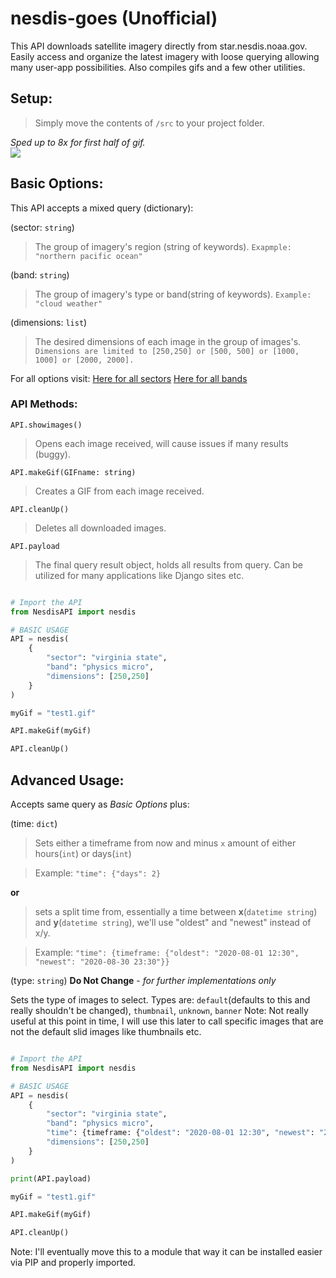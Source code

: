 # nesdis-goes (Unofficial)
This API downloads satellite imagery directly from star.nesdis.noaa.gov.
Easily access and organize the latest imagery with loose querying allowing 
many user-app possibilities. 
Also compiles gifs and a few other utilities.


## Setup:
> Simply move the contents of `/src` to your project folder.

*Sped up to 8x for first half of gif.*
<br/>
![](https://raw.githubusercontent.com/hostinfodev/nesdis-goes/master/ezgif-1-41d268808025.gif)


## Basic Options:
This API accepts a mixed query (dictionary):

(sector: `string`)
> The group of imagery's region (string of keywords).
``Exapmple: "northern pacific ocean"``

(band: `string`)
> The group of imagery's type or band(string of keywords).
``Example: "cloud weather"``

(dimensions: `list`)
> The desired dimensions of each image in the group of images's.
``Dimensions are limited to [250,250] or [500, 500] or [1000, 1000] or [2000, 2000].``

For all options visit:
[Here for all sectors](https://www.star.nesdis.noaa.gov/goes/index.php)
[Here for all bands](https://www.star.nesdis.noaa.gov/goes/conus.php?sat=G17)

### API Methods:
`API.showimages()`
<br/>
> Opens each image received, will cause issues if many results (buggy).

`API.makeGif(GIFname: string)`
<br/>
> Creates a GIF from each image received.

`API.cleanUp()`
<br/>
> Deletes all downloaded images.

`API.payload`
<br/>
> The final query result object, holds all results from query.
Can be utilized for many applications like Django sites etc.


```python

# Import the API
from NesdisAPI import nesdis

# BASIC USAGE
API = nesdis(
    {
        "sector": "virginia state",
        "band": "physics micro",
        "dimensions": [250,250]
    }
)

myGif = "test1.gif"

API.makeGif(myGif)

API.cleanUp()
```


## Advanced Usage:

Accepts same query as *Basic Options* plus:

(time: `dict`)
> Sets either a timeframe from now and minus `x` amount of either hours(`int`) or days(`int`) 

> Example: `"time": {"days": 2}`

**or**

> sets a split time from, essentially a time between **x**(`datetime string`) and **y**(`datetime string`),
we'll use "oldest" and "newest" instead of x/y.

> Example: `"time": {timeframe: {"oldest": "2020-08-01 12:30", "newest": "2020-08-30 23:30"}}`

(type: `string`) 
**Do Not Change** - *for further implementations only*

Sets the type of images to select.
Types are: `default`(defaults to this and really shouldn't be changed), `thumbnail`, `unknown`, `banner`
Note: Not really useful at this point in time, I will use this later to call specific images that are not the default slid images like thumbnails etc.

```python

# Import the API
from NesdisAPI import nesdis

# BASIC USAGE
API = nesdis(
    {
        "sector": "virginia state",
        "band": "physics micro",
        "time": {timeframe: {"oldest": "2020-08-01 12:30", "newest": "2020-08-30 23:30"}},
        "dimensions": [250,250]
    }
)

print(API.payload)

myGif = "test1.gif"

API.makeGif(myGif)

API.cleanUp()
```

Note: I'll eventually move this to a module that way it can be installed easier via PIP and properly imported.
